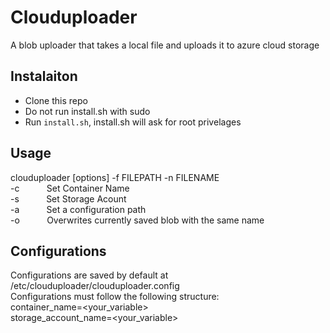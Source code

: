 # Clouduploader

A blob uploader that takes a local file and uploads it to azure cloud storage

## Instalaiton

- Clone this repo
- Do not run install.sh with sudo
- Run `install.sh`, install.sh will ask for root privelages

## Usage

clouduploader [options] -f FILEPATH -n FILENAME <br>
-c &nbsp;&nbsp;&nbsp;&nbsp;&nbsp;&nbsp;&nbsp;&nbsp;&nbsp; Set Container Name<br>
-s &nbsp;&nbsp;&nbsp;&nbsp;&nbsp;&nbsp;&nbsp;&nbsp;&nbsp; Set Storage Acount<br>
-a &nbsp;&nbsp;&nbsp;&nbsp;&nbsp;&nbsp;&nbsp;&nbsp;&nbsp; Set a configuration path<br>
-o &nbsp;&nbsp;&nbsp;&nbsp;&nbsp;&nbsp;&nbsp;&nbsp;&nbsp; Overwrites currently saved blob with the same name<br>

## Configurations

Configurations are saved by default at /etc/clouduploader/clouduploader.config<br>
Configurations must follow the following structure:<br>
container_name=<your_variable> <br>
storage_account_name=<your_variable> <br>

